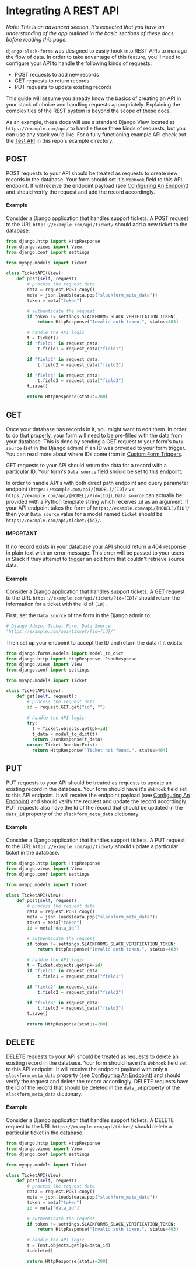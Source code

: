 # Integrating A REST API

*Note: This is an advanced section. It's expected that you have an understanding of the app outlined in the basic sections of these docs before reading this page.*

`django-slack-forms` was designed to easily hook into REST APIs to manage the flow of data. In order to take advantage of this feature, you'll need to configure your API to handle the following kinds of requests:

  - POST requests to add new records
  - GET requests to return records
  - PUT requests to update existing records

This guide will assume you already know the basics of creating an API in your stack of choice and handling requests appropriately. Explaining the complexities of the REST system is beyond the scope of these docs.

As an example, these docs will use a standard Django View located at `https://example.com/api/` to handle these three kinds of requests, but you can use any stack you'd like. For a fully functioning example API check out the [Test API](../example/testapi/) in this repo's example directory.

## POST

POST requests to your API should be treated as requests to create new records in the database. Your form should set it's `Webhook` field to this API endpoint. It will receive the endpoint payload (see [Configuring An Endpoint](Configuring-An-Endpoint.md)) and should verify the request and add the record accordingly.

#### Example

Consider a Django application that handles support tickets. A POST request to the URL `https://example.com/api/ticket/` should add a new ticket to the database.

```python
from django.http import HttpResponse
from django.views import View
from django.conf import settings

from myapp.models import Ticket

class TicketAPI(View):
    def post(self, request):
        # process the request data
        data = request.POST.copy()
        meta = json.loads(data.pop("slackform_meta_data"))
        token = meta["token"]

        # authenticate the request
        if token != settings.SLACKFORMS_SLACK_VERIFICATION_TOKEN:
            return HttpResponse("Invalid auth token.", status=403)

        # handle the API logic
        t = Ticket()
        if "field1" in request_data:
            t.field1 = request_data["field1"]

        if "field2" in request_data:
            t.field2 = request_data["field2"]

        if "field3" in request_data:
            t.field3 = request_data["field3"]
        t.save()

        return HttpResponse(status=200)
```

## GET

Once your database has records in it, you might want to edit them. In order to do that properly, your form will need to be pre-filled with the data from your database. This is done by sending a GET request to your form's `Data source` (set in the Django admin) if an ID was provided to your form trigger. You can read more about where IDs come from in [Custom Form Triggers](Custom-Form-Triggers.md).

GET requests to your API should return the data for a record with a particular ID. Your form's `Data source` field should be set to this endpoint.

In order to handle API's with both direct path endpoint and query parameter endpoint (`https://example.com/api/[MODEL]/[ID]/` vs `https://example.com/api/[MODEL]/?id=[ID]`), `Data source` can actually be provided with a Python template string which receives `id` as an argument. If your API endpoint takes the form of `https://example.com/api/[MODEL]/[ID]/` then your `Data source` value for a model named `ticket` should be `https://example.com/api/ticket/{id}/`.

#### IMPORTANT
If no record exists in your database your API should return a 404 response in plain text with an error message. This error will be passed to your users in Slack if they attempt to trigger an edit form that couldn't retrieve source data.

#### Example

Consider a Django application that handles support tickets. A GET request to the URL  `https://example.com/api/ticket/?id=[ID]/` should return the information for a ticket with the id of `[ID]`.

First, set the `Data source` of the form in the Django admin to:

```python
# Django Admin: Ticket Form: Data Source
"https://example.com/api/ticket/?id={id}/"
```

Then set up your endpoint to accept the ID and return the data if it exists:

```python
from django.forms.models import model_to_dict
from django.http import HttpResponse, JsonResponse
from django.views import View
from django.conf import settings

from myapp.models import Ticket

class TicketAPI(View):
    def get(self, request):
        # process the request data
        id = request.GET.get("id", "")

        # handle the API logic
        try:
          t = Ticket.objects.get(pk=id)
          t_data = model_to_dict(t)
          return JsonResponse(t_data)
        except Ticket.DoesNotExist:
          return HttpResponse("Ticket not found.", status=404)


```

## PUT

PUT requests to your API should be treated as requests to update an existing record in the database. Your form should have it's `Webhook` field set to this API endpoint. It will receive the endpoint payload (see [Configuring An Endpoint](Configuring-An-Endpoint.md)) and should verify the request and update the record accordingly. PUT requests also have the Id of the record that should be updated in the `data_id` property of the `slackform_meta_data` dictionary.

#### Example

Consider a Django application that handles support tickets. A PUT request to the URL `https://example.com/api/ticket/` should update a particular ticket in the database.

```python
from django.http import HttpResponse
from django.views import View
from django.conf import settings

from myapp.models import Ticket

class TicketAPI(View):
    def post(self, request):
        # process the request data
        data = request.POST.copy()
        meta = json.loads(data.pop("slackform_meta_data"))
        token = meta["token"]
        id = meta["data_id"]

        # authenticate the request
        if token != settings.SLACKFORMS_SLACK_VERIFICATION_TOKEN:
            return HttpResponse("Invalid auth token.", status=403)

        # handle the API logic
        t = Ticket.objects.get(pk=id)
        if "field1" in request_data:
            t.field1 = request_data["field1"]

        if "field2" in request_data:
            t.field2 = request_data["field2"]

        if "field3" in request_data:
            t.field3 = request_data["field3"]
        t.save()

        return HttpResponse(status=200)
```

## DELETE

DELETE requests to your API should be treated as requests to delete an existing record in the database. Your form should have it's `Webhook` field set to this API endpoint. It will receive the endpoint payload with only a `slackform_meta_data` property (see [Configuring An Endpoint](Configuring-An-Endpoint.md)) and should verify the request and delete the record accordingly. DELETE requests have the Id of the record that should be deleted in the `data_id` property of the `slackform_meta_data` dictionary.

#### Example

Consider a Django application that handles support tickets. A DELETE request to the URL `https://example.com/api/ticket/` should delete a particular ticket in the database.

```python
from django.http import HttpResponse
from django.views import View
from django.conf import settings

from myapp.models import Ticket

class TicketAPI(View):
    def post(self, request):
        # process the request data
        data = request.POST.copy()
        meta = json.loads(data.pop("slackform_meta_data"))
        token = meta["token"]
        id = meta["data_id"]

        # authenticate the request
        if token != settings.SLACKFORMS_SLACK_VERIFICATION_TOKEN:
            return HttpResponse("Invalid auth token.", status=403)

        # handle the API logic
        t = Test.objects.get(pk=data_id)
        t.delete()

        return HttpResponse(status=200)
```
